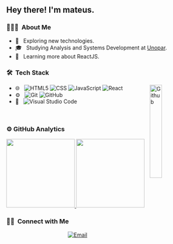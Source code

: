 <h2> Hey there! I'm mateus.</h2>

<h3> 👨🏻‍💻 &nbsp;About Me </h3>

- 🤔 &nbsp; Exploring new technologies.
- 🎓 &nbsp; Studying Analysis and Systems Development at <a href="https://unopar.com.br/">Unopar</a>.
- 🌱 &nbsp; Learning more about ReactJS.

<h3> 🛠 &nbsp;Tech Stack</h3>
<img width="25%" align="right" alt="Github" src="https://user-images.githubusercontent.com/48678280/88862734-4903af80-d201-11ea-968b-9c939d88a37c.gif" />
  
- 🌐 &nbsp;
  ![HTML5](https://img.shields.io/badge/-HTML5-333333?style=flat&logo=HTML5)
  ![CSS](https://img.shields.io/badge/-CSS-333333?style=flat&logo=CSS3&logoColor=1572B6)
  ![JavaScript](https://img.shields.io/badge/-JavaScript-333333?style=flat&logo=javascript)
  ![React](https://img.shields.io/badge/-React-333333?style=flat&logo=react)
- ⚙️ &nbsp;
  ![Git](https://img.shields.io/badge/-Git-333333?style=flat&logo=git)
  ![GitHub](https://img.shields.io/badge/-GitHub-333333?style=flat&logo=github)
- 🔧 &nbsp;
  ![Visual Studio Code](https://img.shields.io/badge/-Visual%20Studio%20Code-333333?style=flat&logo=visual-studio-code&logoColor=007ACC)
<br/>

<h3> ⚙️  GitHub Analytics </h3>
  
<a href="https://github.com/mateuschisti">
  <img height="180em" src="https://github-readme-stats.vercel.app/api?username=mateuschisti&theme=react&show_icons=true" style"max-width: 100%;" />
  <img height="180em" src="https://github-readme-stats.vercel.app/api/top-langs/?username=mateuschisti&theme=react&layout=compact" style"max-width: 100%;" />
</a>

<br/>

<h3> 🤝🏻 &nbsp;Connect with Me </h3>

<p align="center">
<a href="mateuschisti10@hotmail.com"><img alt="Email" src="https://img.shields.io/badge/Email-mateuschisti10@hotmail.com-blue?style=flat-square&logo=gmail"></a>
</p>
